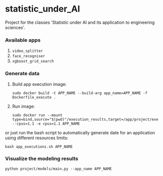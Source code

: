 # statistic_under_AI
Project for the classes 'Statistic under AI and its application to engineering sciences'.
### Available apps
1. `video_splitter`
2. `face_recogniser`
3. `xgboost_grid_search`
### Generate data
1. Build app execution image:  
    ```
    sudo docker build -t APP_NAME --build-arg app_name=APP_NAME -f Dockerfile_execute .
    ```
2. Run image:
    ```
   sudo docker run --mount type=bind,source="$(pwd)"/execution_results,target=/app/project/execution_results --cpus=1.1 -e cpus=1.1 APP_NAME
   ```  

or just run the bash script to automatically generate date for an application using different resources limits:
```
bash app_executions.sh APP_NAME
```
### Visualize the modeling results
```
python project/models/main.py --app_name APP_NAME
```
